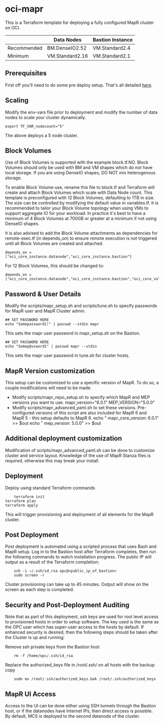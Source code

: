# oci-mapr
This is a Terraform template for deploying a fully configured MapR cluster on OCI.

|             | Data Nodes   | Bastion Instance |
|-------------|----------------|------------------|
| Recommended | BM.DenseIO2.52 | VM.Standard2.4   | 
| Minimum     | VM.Standard2.16 | VM.Standard2.1   |

## Prerequisites
First off you'll need to do some pre deploy setup.  That's all detailed [here](https://github.com/oci-quickstart/oci-prerequisites).

## Scaling

Modify the env-vars file prior to deployment and modify the number of data nodes to scale your cluster dynamically.

	export TF_VAR_nodecount="5"

The above deploys a 5 node cluster.

## Block Volumes
Use of Block Volumes is supported with the example block.tf.NO.  Block Volumes should only be used with BM and VM shapes which do not have local storage.   If you are using DenseIO shapes, DO NOT mix heterogenous storage.

To enable Block Volume use, rename this file to block.tf and Terraform will create and attach Block Volumes which scale with Data Node count.  This template is preconfigured with 12 Block Volumes, defaulting to 1TB in size.   The size can be controlled by modifying the default value in variables.tf.  It is recommended to tailor your Block Volume topology when using VMs to support aggregate IO for your workload.   In practice it's best to have a minimum of 4 Block Volumes at 700GB or greater at a minimum if not using DenseIO shapes.

It is also advised to add the Block Volume attachments as dependencies for remote-exec.tf (in depends_on) to ensure remote execution is not triggered until all Block Volumes are created and attached.

	depends_on = ["oci_core_instance.datanode","oci_core_instance.bastion"]

For 12 Block Volumes, this should be changed to:

	depends_on = ["oci_core_instance.datanode","oci_core_instance.bastion","oci_core_volume_attachment.DataNode1","oci_core_volume_attachment.DataNode2","oci_core_volume_attachment.DataNode3","oci_core_volume_attachment.DataNode4","oci_core_volume_attachment.DataNode5","oci_core_volume_attachment.DataNode6","oci_core_volume_attachment.DataNode7","oci_core_volume_attachment.DataNode8","oci_core_volume_attachment.DataNode9","oci_core_volume_attachment.DataNode10","oci_core_volume_attachment.DataNode11","oci_core_volume_attachment.DataNode12"]

## Password & User Details

Modify the scripts/mapr_setup.sh and scripts/tune.sh to specify passwords for MapR user and MapR Cluster admin.

	## SET PASSWORD HERE
	echo "Somepassword1!" | passwd --stdin mapr

This sets the mapr user password in mapr_setup.sh on the Bastion.

	## SET PASSWORD HERE
	echo "Somep@ssword1" | passwd mapr --stdin

This sets the mapr user password in tune.sh for cluster hosts.


## MapR Version customization

This setup can be customized to use a specific version of MapR.   To do so, a couple modifications will need to be made.  

* Modify scripts/mapr_repo_setup.sh to specify which MapR and MEP versions you want to use.
	mapr_version="6.0.1"
	MEP_VERSION="5.0.0"
* Modify scripts/mapr_advanced_yaml.sh to set these versions.   Pre-configured versions of this script are also included for MapR 6 and MapR 5 - this setup defaults to MapR 6.
	echo "  mapr_core_version: 6.0.1" >> $out
	echo "  mep_version: 5.0.0" >> $out

## Additional deployment customization

Modification of scripts/mapr_advanced_yaml.sh can be done to customize cluster and service layout.   Knowledge of the use of MapR Stanza files is required, otherwise this may break your install.

## Deployment

Deploy using standard Terraform commands

        terraform init 
	terraform plan
	terraform apply

This will trigger provisioning and deployment of all elements for the MapR cluster.

## Post Deployment

Post deployment is automated using a scripted process that uses Bash and MapR setup.  Log in to the Bastion host after Terraform completes, then run the following commands to watch installation progress.  The public IP will output as a result of the Terraform completion:

        ssh -i ~/.ssh/id_rsa opc@<public_ip_of_bastion>
        sudo screen -r

Cluster provisioning can take up to 45 minutes.  Output will show on the screen as each step is completed.

## Security and Post-Deployment Auditing

Note that as part of this deployment, ssh keys are used for root level access to provisioned hosts in order to setup software.  The key used is the same as the OPC user which has super-user access to the hosts by default.   If enhanced security is desired, then the following steps should be taken after the Cluster is up and running:

Remove ssh private keys from the Bastion host

        rm -f /home/opc/.ssh/id_rsa

Replace the authorized_keys file in /root/.ssh/ on all hosts with the backup copy

        sudo mv /root/.ssh/authorized_keys.bak /root/.ssh/authorized_keys

## MapR UI Access
Access to the UI can be done either using SSH tunnels through the Bastion host, or if the datanodes have Internet IPs, then direct access is possible.   By default, MCS is deployed to the second datanode of the cluster.
